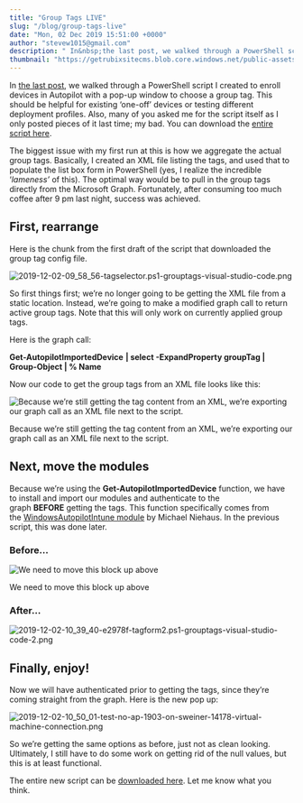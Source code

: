 ```yaml
---
title: "Group Tags LIVE"
slug: "/blog/group-tags-live"
date: "Mon, 02 Dec 2019 15:51:00 +0000"
author: "stevew1015@gmail.com"
description: " In&nbsp;the last post, we walked through a PowerShell script I created to enroll devices in Autopilot with a pop-up window to choose a group tag. This should be helpful for existing ‘one-off’ devices or testing different deployment profiles. Also, many of you asked me for the script itself"
thumbnail: "https://getrubixsitecms.blob.core.windows.net/public-assets/content/v1/logo512.png"
---
```


In [the last post](https://z0touch.home.blog/2019/11/30/autopilot-group-tags/), we walked through a PowerShell script I created to enroll devices in Autopilot with a pop-up window to choose a group tag. This should be helpful for existing ‘one-off’ devices or testing different deployment profiles. Also, many of you asked me for the script itself as I only posted pieces of it last time; my bad. You can download the [entire script here](https://z0tinstallers.blob.core.windows.net/configs/tagSelector.ps1?sv=2019-02-02&ss=b&srt=sco&sp=rwdlac&se=2020-12-31T22:44:02Z&st=2019-12-02T14:44:02Z&spr=https&sig=kg2j7kOXkWNZQieiYVhDoqVfIzCA1npLF7eYtoTwQ4I%3D).

The biggest issue with my first run at this is how we aggregate the actual group tags. Basically, I created an XML file listing the tags, and used that to populate the list box form in PowerShell (yes, I realize the incredible ‘_lameness’_ of this). The optimal way would be to pull in the group tags directly from the Microsoft Graph. Fortunately, after consuming too much coffee after 9 pm last night, success was achieved.

First, rearrange
----------------

Here is the chunk from the first draft of the script that downloaded the group tag config file.

![2019-12-02-09_58_56-tagselector.ps1-grouptags-visual-studio-code.png](https://getrubixsitecms.blob.core.windows.net/public-assets/content/v1/5dd365a31aa1fd743bc30b8e/1581090372669-ZRAO0N3O1VWREAOCKQCV/2019-12-02-09_58_56-tagselector.ps1-grouptags-visual-studio-code.png)

So first things first; we’re no longer going to be getting the XML file from a static location. Instead, we’re going to make a modified graph call to return active group tags. Note that this will only work on currently applied group tags.

Here is the graph call:

**Get-AutopilotImportedDevice** **| select -ExpandProperty groupTag | Group-Object | % Name**

Now our code to get the group tags from an XML file looks like this:

![Because we’re still getting the tag content from an XML, we’re exporting our graph call as an XML file next to the script.](https://getrubixsitecms.blob.core.windows.net/public-assets/content/v1/5dd365a31aa1fd743bc30b8e/1581090405134-PU1EY3MENTNYNP4U6R0W/2019-12-02-10_34_25-tagform2.ps1-grouptags-visual-studio-code.png)

Because we’re still getting the tag content from an XML, we’re exporting our graph call as an XML file next to the script.

Next, move the modules
----------------------

Because we’re using the **Get-AutopilotImportedDevice** function, we have to install and import our modules and authenticate to the graph **BEFORE** getting the tags. This function specifically comes from the [WindowsAutopilotIntune module](https://www.powershellgallery.com/packages/WindowsAutoPilotIntune/3.9) by Michael Niehaus. In the previous script, this was done later.

### Before…

![We need to move this block up above](https://getrubixsitecms.blob.core.windows.net/public-assets/content/v1/5dd365a31aa1fd743bc30b8e/1581090444159-D9JR2Y3PS014KFNMNMUE/2019-12-02-10_37_11-tagselector.ps1-grouptags-visual-studio-code-1.png)

We need to move this block up above

### After…

![2019-12-02-10_39_40-e2978f-tagform2.ps1-grouptags-visual-studio-code-2.png](https://getrubixsitecms.blob.core.windows.net/public-assets/content/v1/5dd365a31aa1fd743bc30b8e/1581090640841-N9W19DEJV4AOP0POX6KF/2019-12-02-10_39_40-e2978f-tagform2.ps1-grouptags-visual-studio-code-2.png)

Finally, enjoy!
---------------

Now we will have authenticated prior to getting the tags, since they’re coming straight from the graph. Here is the new pop up:

![2019-12-02-10_50_01-test-no-ap-1903-on-sweiner-14178-virtual-machine-connection.png](https://getrubixsitecms.blob.core.windows.net/public-assets/content/v1/5dd365a31aa1fd743bc30b8e/1581090670314-4TC190B2NDOR4DENZT33/2019-12-02-10_50_01-test-no-ap-1903-on-sweiner-14178-virtual-machine-connection.png)

So we’re getting the same options as before, just not as clean looking. Ultimately, I still have to do some work on getting rid of the null values, but this is at least functional.

The entire new script can be [downloaded here](https://z0tinstallers.blob.core.windows.net/configs/tagSelector2.ps1?sv=2019-02-02&ss=b&srt=sco&sp=rwdlac&se=2020-12-31T22:44:02Z&st=2019-12-02T14:44:02Z&spr=https&sig=kg2j7kOXkWNZQieiYVhDoqVfIzCA1npLF7eYtoTwQ4I%3D). Let me know what you think.

